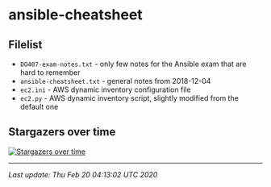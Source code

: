 # ansible-cheatsheet

## Filelist

- `DO407-exam-notes.txt` - only few notes for the Ansible exam that are hard to remember
- `ansible-cheatsheet.txt` - general notes from 2018-12-04
- `ec2.ini` - AWS dynamic inventory configuration file
- `ec2.py` - AWS dynamic inventory script, slightly modified from the default one

## Stargazers over time

[![Stargazers over time](https://starchart.cc/luckylittle/ansible-cheatsheet.svg)](https://starchart.cc/luckylittle/ansible-cheatsheet)

---

_Last update: Thu Feb 20 04:13:02 UTC 2020_
